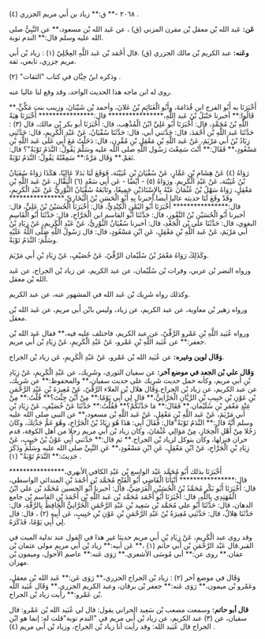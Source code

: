 ٢٠٦٨ -** ق:** زياد بن أَبي مريم الجزري (٤) .

**عَن:** عَبد الله بْن معقل بْن مقرن المزني (ق) ، عن عَبد الله بْن مسعود،** عن النَّبِيُّ صلى الله عليه وسلم قال:** الندم توبة.

**وعَنه:** عبد الكريم بْن مالك الجزري (ق) .قال أَحْمَد بْن عَبد اللَّهِ العِجْلِيّ (١) : زياد بْن أَبي مريم جزري، تابعي، ثقة.

وذكره ابنُ حِبَّان في كتاب "الثقات" (٢) .

روى له ابن ماجه هذا الحديث الواحد، وقد وقع لنا عاليا عنه.

أَخْبَرَنَا به أَبُو الفرج ابن قُدَامَةَ، وأَبُو الْغَنَائِمِ بْنُ عَلانَ، وأحمد بْن شَيْبَانَ، وزينب بنت مَكِّيٍّ،** قَالُوا:** أخبرنا حَنْبَلُ بْنُ عَبد اللَّهِ،**************** قال:**************** أَخْبَرَنَا هِبَةُ اللَّهِ بْنُ مُحَمَّدٍ، قال: أَخْبَرَنَا أَبُو عَلِيِّ ابْنُ الْمُذْهِب، قال: أَخْبَرَنَا أبو بكر بْن مالك، قال (٣) : حَدَّثَنَا عَبد اللَّهِ بْن أَحْمَدَ، قال: حَدَّثني أبي، قال: حَدَّثَنَا سُفْيَانُ، عَنْ عَبْدِ الْكَرِيمِ، قال: حَدَّثَنِي زِيَادُ بْنُ أَبي مَرْيَمَ، عَنْ عَبد اللَّهِ بْنِ مَعْقِلِ بْنِ مُقْرِنٍ، قال: دَخَلْتُ مَعَ أَبِي عَلَى عَبد اللَّهِ بْنِ مَسْعُودٍ،** فَقَالَ:** أَنْتَ سَمِعْتَ رَسُول اللَّهِ صلى الله عليه وسَلَّمَ يَقُولُ: النَّدَمُ تَوْبَةٌ"؟ قال: نَعَمْ.** وَقَال مَرَّةً:** سَمِعْتُهُ يَقُولُ: النَّدَمُ تَوْبَةٌ.

رَوَاهُ (٤) عَنْ هِشَامِ بْنِ عَمَّارٍ، عَنْ سُفْيَانَ بْنِ عُيَيْنَة، فَوَقَعَ لَنَا بَدَلا عَالِيًا، هَكَذَا رَوَاهُ سُفَيَانُ بْنُ عُيَيْنَة، عَنْ عَبْدِ الْكَرِيمِ. ورَوَاهُ (٥) - أَيْضًا - عَن أَبِي سَعْدٍ (٦) الْبَقَّالِ، عَنْ عَبد اللَّهِ بْنِ مَعْقِلٍ، رَوَاهُ سَهْلُ بْنُ عُثْمَانَ عَنْهُ بِالإِسْنَادَيْنِ جَمِيعًا، وتَابَعَهُ سُفْيَانُ الثَّوْرِيُّ عَنْ عَبْدِ الْكَرِيمِ، وقَدْ وقَعَ لَنَا حديثه عاليا أيضا.أخبرنا بِهِ أَبُو الْحَسَنِ بْنُ الْبُخَارِيِّ،**************** قال:**************** أَخْبَرَنَا أَبُو اليُمْنِ الْكِنْدِيُّ، قال: أَخْبَرَنَا الْحُسَيْنُ بْنُ عَلِيٍّ، قال: أخبرنا أَبُو الْحُسَيْنِ بْنُ النَّقُورِ، قال: حَدَّثَنَا أَبُو القاسم ابن الْجَرَّاحِ، قال: حَدَّثَنَا أَبُو الْقَاسِمِ البغوي، قال: حَدَّثَنَا علي بْن الْجَعْدِ، قال: أخبرنا سُفْيَانُ الثَّوْرِيُّ، عَنْ عَبْدِ الْكَرِيمِ، عَنْ زِيَادِ بْنُ أَبي مَرْيَمَ، عَنْ عَبد اللَّهِ بْنِ مَعْقِلٍ، عَنِ ابْنِ مَسْعُودٍ، قال: قال رَسُولُ اللَّهِ صَلَّى اللَّهُ عَلَيْهِ وسَلَّمَ: النَّدَمُ تَوْبَةٌ.

وكَذَلِكَ رَوَاهُ مَعْمَرُ بْنُ سُلَيْمان الرَّقِّيّ، عَنْ خُصَيْفٍ، عَنْ زِيَادِ بْنِ أَبي مَرْيَمَ.

ورواه النضر بْن عربي، وفرات بْن سُلَيْمان، عن عبد الكريم، عن زياد بْن الجراح، عن عَبد الله بْن معقل.

وكذلك رواه شَرِيك بْن عَبد الله في المشهور عنه، عن عبد الكريم.

ورواه زهير بْن معاوية، عن عبد الكريم، عن زياد، وليس بابْن أَبي مريم، عن عَبد الله بْن معقل.

ورواه عُبَيد اللَّهِ بْنِ عَمْرو الرَّقِّيّ، عن عبد الكريم، فاختلف عليه فيه،** فقال عَبد الله بْن جعفر:** عن عُبَيد اللَّهِ بْنِ عَمْرو، عَنْ عَبْدِ الْكَرِيمِ، عَنْ زِيَادِ بْن أَبي مريم.

**وَقَال لوين وغيره:** عن عُبَيد الله بْن عَمْرو، عَنْ عَبْدِ الْكَرِيمِ، عَن زياد بْن الجراح.

**وَقَال علي بْن الجعد في موضع آخر:** عن سفيان الثوري، وشَرِيك، عن عَبْدِ الْكَرِيمِ، عَنْ زِيَادِ بْنِ أَبي مريم، وكأنه حمل حديث شَرِيك على حديث سفيان،** والمحفوظ:** عن شَرِيك، عن عبد الكريم، عن زياد بْن الجراح.وَقَال هلال بْن العلاء الرَّقِّيّ، عَنْ مُغِيرَةَ بْنِ عَبْدِ الرَّحْمَنِ بْنِ عَوْنِ بْنِ حَبِيبِ بْنِ الرَّيَّانِ الْحَرَّانِيُّ،** قال لِي أَبِي يَوْمًا:** مِنْ أَيْنَ جِئْتَ؟** قُلْتُ:** مِنْ عِنْدِ مَعْمَرِ بْنِ سُلَيْمان.** فَقَالَ:** مَا حَدَّثَكُمْ؟** فَقُلْتُ:** حَدَّثَنَا عَنْ خُصَيْفٍ، عَنْ زِيَادِ بْنِ أَبي مَرْيَمَ، عَنْ عَبد اللَّهِ بْنِ مَعْقِلٍ، عَنْ عَبد اللَّهِ بْن مسعود،** عن النبي صلى الله عليه وسلم أَنَّهُ قال:** النَّدَمُ تَوْبَةٌ"قال: فَقَالَ أَبِي: هَذَا هُوَ زِيَادُ بْنُ الْجَرَّاحِ، وهُوَ عَمُّ جَدَّتِكَ، وكَانَ رَجُلا مِنْ أَهْلِ الْحِجَازِ، مِنْ مَوَالِي عُثْمَانَ، وكان زياد بْن أَبي مريم رجلا من أهل الكوفة، قدم حران فنزلها، وكان يتوكل لزياد بْن الجراح.** ثم قال:** حَدَّثني أَبِي عَوْنُ بْنُ حَبِيبٍ، عَنْ زِيَادِ بْنِ الْجَرَّاحِ، عَنْ ابْنِ مَعْقِلٍ، عَنِ ابْنِ مَسْعُودٍ،** عَنِ النَّبِيِّ صلى الله عليه وسَلَّمَ وذَكَرَ حَدِيثَ:** النَّدَمُ تَوْبَةٌ" (١) .

أَخْبَرَنَا بذلك أَبُو مُحَمَّد عَبْد الواسع بْن عَبْدِ الكافي الأبهري،**************** قال:**************** أَنْبَأَنَا الْقَاضِي أَبُو الْفَتْحِ مُحَمَّد بْن أَحْمَدَ بْنِ المندائي الواسطي، قال: أَخْبَرَنَا أَبُو بَكْر مُحَمَّدُ بْنُ الْحُسَيْنِ الْفَرَضِيُّ، قال: أخبرنا أَبُو الحسين مُحَمَّد بْن علي ابْنُ الْمُهَتِدِي بِاللَّهِ، قال: أَخْبَرَنَا أَبُو أَحْمَد مُحَمَّد بْن عَبد اللَّهِ بْنِ أَحْمَدَ بْنِ القاسم بْن جامع الدهان، قال: حَدَّثَنَا أَبُو علي مُحَمَّد بْن سَعِيد بْنِ عَبْدِ الرَّحْمَنِ الْحَرَّانِيُّ الْحَافِظُ بِالرَّقَّةِ، قال: حَدَّثَنَا هِلالٌ، قال: حَدَّثَنِي مُغِيرَةُ بْنُ عَبْدِ الرَّحْمَنِ بْنِ عَوْنِ بْنِ حَبِيبٍ، عَن أَبِيهِ (٢) ، قال: قال لِي أَبِي يَوْمًا، فَذَكَرَهُ.

وقد روى عبد الْكَرِيمِ، عَنْ زِيَادِ بْنِ أَبي مريم حديثا غير هذا في القول عند تدلية الميت في القبر.قال عَبْد الرَّحْمَنِ بْن أَبي حاتم (١) ،** عَن أبيه:** زياد بْن أَبي مريم مولى عثمان بْن عفان.** روى عن:** أبي مُوسَى الأشعري.** رَوَى عَنه:** عاصم الأحول، وميمون بْن مهران.

وَقَال في موضع آخر (٢) : زياد بْن الجراح الجزري،** رَوَى عَن:** عَبد الله بْن معقل، وعَمْرو بْن ميمون،** رَوَى عَنه:** جعفر بْن برقان، وعبد الكريم الجزري.** وَقَال عُبَيد اللَّه بْن عَمْرو:** رأيت زياد بْن الجراح.

**قال أبو حاتم:** وسمعت مصعب بْن سَعِيد الحراني يقول: قال لي عُبَيد الله بْن عَمْرو: قال سفيان، عن (٣) عبد الكريم، عن زياد بْن أَبي مريم في "الندم توبة"قلت له: إنما هو ابْن الجراح قال عُبَيد الله: وقد رأيت أنا زياد بْن الجراح، وزياد بْن أَبي مريم (٤) .